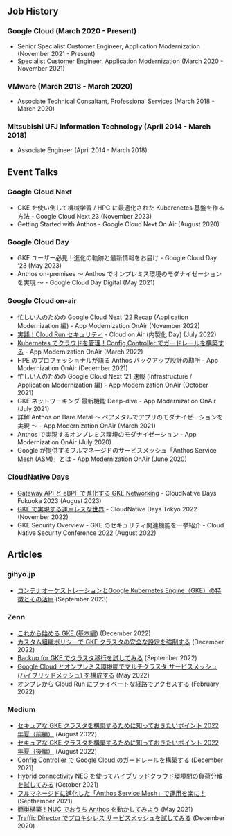 ## Job History

### Google Cloud (March 2020 - Present)
* Senior Specialist Customer Engineer, Application Modernization (November 2021 - Present)
* Specialist Customer Engineer, Application Modernization (March 2020 - November 2021)

### VMware (March 2018 - March 2020)
* Associate Technical Consaltant, Professional Services (March 2018 - March 2020)

### Mitsubishi UFJ Information Technology (April 2014 - March 2018)
* Associate Engineer (April 2014 - March 2018)

## Event Talks

### Google Cloud Next
* GKE を使い倒して機械学習 / HPC に最適化された Kuberenetes 基盤を作る方法 - Google Cloud Next 23 (November 2023)
* Getting Started with Anthos - Google Cloud Next On Air (August 2020)

### Google Cloud Day
* GKE ユーザー必見！進化の軌跡と最新情報をお届け - Google Cloud Day ‘23 (May 2023)
* Anthos on-premises 〜 Anthos でオンプレミス環境のモダナイゼーションを実現 〜 - Google Cloud Day Digital (May 2021)

### Google Cloud on-air
* 忙しい人のための Google Cloud Next ‘22 Recap (Application Modernization 編) - App Modernization OnAir (November 2022)
* [実践！Cloud Run セキュリティ](pdf/GC_Naiseika_Day_q3_0707_Session2.pdf) - Cloud on Air (内製化 Day) (July 2022)
* [Kubernetes でクラウドを管理！Config Controller でガードレールを構築する](pdf/App_Modernization_OnAir_q1_0302_Session2.pdf) - App Modernization OnAir (March 2022)
* HPE のプロフェッショナルが語る Anthos バックアップ設計の勘所 - App Modernization OnAir (December 2021)
* 忙しい人のための Google Cloud Next ‘21 速報 (Infrastructure / Application Modernization 編) - App Modernization OnAir (October 2021)
* GKE ネットワーキング 最新機能 Deep-dive - App Modernization OnAir (July 2021)
* 詳解 Anthos on Bare Metal 〜 ベアメタルでアプリのモダナイゼーションを実現 〜 - App Modernization OnAir (March 2021)
* Anthos で実現するオンプレミス環境のモダナイゼーション - App Modernization OnAir (July 2020)
* Google が提供するフルマネージドのサービスメッシュ「Anthos Service Mesh (ASM)」とは - App Modernization OnAir (June 2020)

### CloudNative Days
* [Gateway API と eBPF で進化する GKE Networking](pdf/cndf2023_googlecloud_session_uchima.pdf) - CloudNative Days Fukuoka 2023 (August 2023)
* [GKE で実現する運用レスな世界](pdf/GoogleCloud_Session_UchimaKazuki_CloudNativeDaysTokyo2022.pdf) - CloudNative Days Tokyo 2022 (November 2022)
* GKE Security Overview - GKE のセキュリティ関連機能を一挙紹介 - Cloud Native Security Conference 2022 (August 2022)

## Articles

### gihyo.jp
* [コンテナオーケストレーションとGoogle Kubernetes Engine（GKE）の特徴とその活用](https://gihyo.jp/article/2023/09/modern-app-development-on-google-cloud-02) (September 2023)

### Zenn
* [これから始める GKE (基本編)](https://zenn.dev/google_cloud_jp/articles/gke-korekara-101) (December 2022)
* [カスタム組織ポリシーで GKE クラスタの安全な設定を強制する](https://zenn.dev/google_cloud_jp/articles/gke-custom-orgpolicy) (December 2022)
* [Backup for GKE でクラスタ移行を試してみる](https://zenn.dev/kuchima/articles/bfg-cluster-migration) (September 2022)
* [Google Cloud とオンプレミス環境間でマルチクラスタ サービスメッシュ (ハイブリッドメッシュ) を構成する](https://zenn.dev/kuchima/articles/asm-hybrid-mesh) (May 2022)
* [オンプレから Cloud Run にプライベートな経路でアクセスする](https://zenn.dev/kuchima/articles/run-private-access) (February 2022)


### Medium
* [セキュアな GKE クラスタを構築するために知っておきたいポイント 2022 年夏（前編）](https://medium.com/google-cloud-jp/gkesecurity-2022-1-ea4d55bcf4f7) (August 2022)
* [セキュアな GKE クラスタを構築するために知っておきたいポイント 2022 年夏（後編）](https://medium.com/google-cloud-jp/gkesecurity-2022-2-3e5220f93964) (August 2022)
* [Config Controller で Google Cloud のガードレールを構築する](https://medium.com/google-cloud-jp/config-controller-guardrail-bd3de8f69098) (December 2021)
* [Hybrid connectivity NEG を使ってハイブリッドクラウド環境間の負荷分散を試してみる](https://medium.com/google-cloud-jp/hybrid-load-balancing-27e77a4ec62) (October 2021)
* [フルマネージドに進化した「Anthos Service Mesh」で運用を楽に！](https://medium.com/google-cloud-jp/%E3%83%95%E3%83%AB%E3%83%9E%E3%83%8D%E3%83%BC%E3%82%B8%E3%83%89%E3%81%AB%E9%80%B2%E5%8C%96%E3%81%97%E3%81%9F-anthos-service-mesh-%E3%81%A7%E9%81%8B%E7%94%A8%E3%82%92%E6%A5%BD%E3%81%AB-ac062c92dc3b) (Septhember 2021)
* [簡単構築！NUC でおうち Anthos を動かしてみよう](https://medium.com/google-cloud-jp/%E7%B0%A1%E5%8D%98%E6%A7%8B%E7%AF%89-nuc-%E3%81%A7%E3%81%8A%E3%81%86%E3%81%A1-anthos-%E3%82%92%E5%8B%95%E3%81%8B%E3%81%97%E3%81%A6%E3%81%BF%E3%82%88%E3%81%86-682e95112116) (May 2021)
* [Traffic Director でプロキシレス サービスメッシュを試してみる](https://medium.com/google-cloud-jp/traffic-director-%E3%81%A7%E3%83%97%E3%83%AD%E3%82%AD%E3%82%B7%E3%83%AC%E3%82%B9-%E3%82%B5%E3%83%BC%E3%83%93%E3%82%B9%E3%83%A1%E3%83%83%E3%82%B7%E3%83%A5%E3%82%92%E8%A9%A6%E3%81%97%E3%81%A6%E3%81%BF%E3%82%8B-4c806883a8d1) (December 2020)

